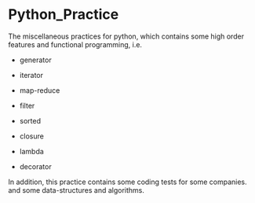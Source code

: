 # Python_Practice
The miscellaneous practices for python, which contains some 
high order features and functional programming, i.e. 

- generator
- iterator

- map-reduce
- filter
- sorted 

- closure
- lambda
- decorator

In addition, this practice contains some coding tests for some companies.
and some data-structures and algorithms. 